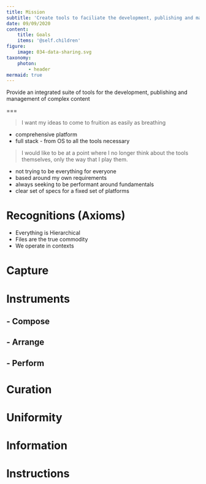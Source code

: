 ```yaml
---
title: Mission
subtitle: 'Create tools to faciliate the development, publishing and management of complex content'
date: 09/09/2020
content:
    title: Goals
    items: '@self.children'
figure:
    image: 034-data-sharing.svg
taxonomy:
    photon: 
        - header
mermaid: true
---
```


Provide an integrated suite of tools for the development, publishing and management of complex content

===

> I want my ideas to come to fruition as easily as breathing

- comprehensive platform
- full stack - from OS to all the tools necessary

> I would like to be at a point where I no longer think about the tools themselves, only the way that I play them.

- not trying to be everything for everyone
- based around my own requirements
- always seeking to be performant around fundamentals
- clear set of specs for a fixed set of platforms

# Recognitions (Axioms)
- Everything is Hierarchical
- Files are the true commodity
- We operate in contexts

# Capture

# Instruments
## - Compose
## - Arrange
## - Perform

# Curation

# Uniformity

# Information
# Instructions
